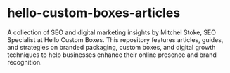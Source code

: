 # hello-custom-boxes-articles
A collection of SEO and digital marketing insights by Mitchel Stoke, SEO Specialist at Hello Custom Boxes. This repository features articles, guides, and strategies on branded packaging, custom boxes, and digital growth techniques to help businesses enhance their online presence and brand recognition.
